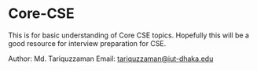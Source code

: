 # Core-CSE
This is for basic understanding of Core CSE topics. Hopefully this will be a good resource for interview preparation for CSE.

Author: Md. Tariquzzaman
Email: tariquzzaman@iut-dhaka.edu
